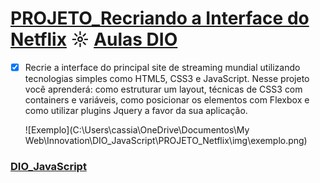 # [PROJETO_Recriando a Interface do Netflix](https://github.com/kakanew/DIO_JavaScript/tree/master/PROJETO_Netflix) ☼ [Aulas DIO](https://web.digitalinnovation.one/lab/recriando-a-interface-do-netflix/learning/d75bfc6e-a532-47d9-a18d-b5b6c43a660e)

- [x] Recrie a interface do principal site de streaming mundial utilizando tecnologias simples como HTML5, CSS3 e JavaScript. Nesse projeto você aprenderá: como estruturar um layout, técnicas de CSS3 com containers e variáveis, como posicionar os elementos com Flexbox e como utilizar plugins Jquery a favor da sua aplicação.

  ![Exemplo](C:\Users\cassia\OneDrive\Documentos\My Web\Innovation\DIO_JavaScript\PROJETO_Netflix\img\exemplo.png)

### [DIO_JavaScript](https://github.com/kakanew/DIO_JavaScript)